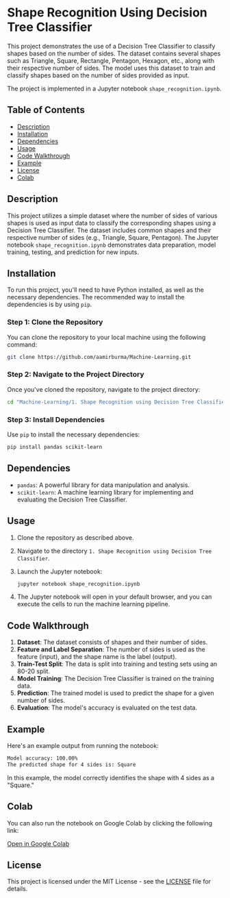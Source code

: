 # Shape Recognition Using Decision Tree Classifier

This project demonstrates the use of a Decision Tree Classifier to classify shapes based on the number of sides. The dataset contains several shapes such as Triangle, Square, Rectangle, Pentagon, Hexagon, etc., along with their respective number of sides. The model uses this dataset to train and classify shapes based on the number of sides provided as input.

The project is implemented in a Jupyter notebook `shape_recognition.ipynb`.

## Table of Contents

- [Description](#description)
- [Installation](#installation)
- [Dependencies](#dependencies)
- [Usage](#usage)
- [Code Walkthrough](#code-walkthrough)
- [Example](#example)
- [License](#license)
- [Colab](#colab)

## Description

This project utilizes a simple dataset where the number of sides of various shapes is used as input data to classify the corresponding shapes using a Decision Tree Classifier. The dataset includes common shapes and their respective number of sides (e.g., Triangle, Square, Pentagon). The Jupyter notebook `shape_recognition.ipynb` demonstrates data preparation, model training, testing, and prediction for new inputs.

## Installation

To run this project, you'll need to have Python installed, as well as the necessary dependencies. The recommended way to install the dependencies is by using `pip`.

### Step 1: Clone the Repository

You can clone the repository to your local machine using the following command:

```bash
git clone https://github.com/aamirburma/Machine-Learning.git
```

### Step 2: Navigate to the Project Directory

Once you've cloned the repository, navigate to the project directory:

```bash
cd "Machine-Learning/1. Shape Recognition using Decision Tree Classifier"
```

### Step 3: Install Dependencies

Use `pip` to install the necessary dependencies:

```bash
pip install pandas scikit-learn
```

## Dependencies

- `pandas`: A powerful library for data manipulation and analysis.
- `scikit-learn`: A machine learning library for implementing and evaluating the Decision Tree Classifier.

## Usage

1. Clone the repository as described above.
2. Navigate to the directory `1. Shape Recognition using Decision Tree Classifier`.
3. Launch the Jupyter notebook:

   ```bash
   jupyter notebook shape_recognition.ipynb
   ```

4. The Jupyter notebook will open in your default browser, and you can execute the cells to run the machine learning pipeline.

## Code Walkthrough

1. **Dataset**: The dataset consists of shapes and their number of sides.
2. **Feature and Label Separation**: The number of sides is used as the feature (input), and the shape name is the label (output).
3. **Train-Test Split**: The data is split into training and testing sets using an 80-20 split.
4. **Model Training**: The Decision Tree Classifier is trained on the training data.
5. **Prediction**: The trained model is used to predict the shape for a given number of sides.
6. **Evaluation**: The model's accuracy is evaluated on the test data.

## Example

Here's an example output from running the notebook:

```bash
Model accuracy: 100.00%
The predicted shape for 4 sides is: Square
```

In this example, the model correctly identifies the shape with 4 sides as a "Square."

## Colab

You can also run the notebook on Google Colab by clicking the following link:

[Open in Google Colab](https://colab.research.google.com/drive/1-dhtV0Hivb6U2UBi2pHZzj_edIcI0EMl?usp=sharing)

## License

This project is licensed under the MIT License - see the [LICENSE](LICENSE) file for details.